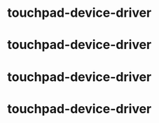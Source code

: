# touchpad-device-driver
# touchpad-device-driver
# touchpad-device-driver
# touchpad-device-driver
